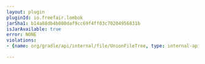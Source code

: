 ```yaml
---
layout: plugin
pluginId: io.freefair.lombok
jarSha1: b14a88db4b080daf9cc69f4ff03c70204956831b
isJarAvailable: true
error: NONE
violations:
- {name: org/gradle/api/internal/file/UnionFileTree, type: internal-api-usage}

---
```

